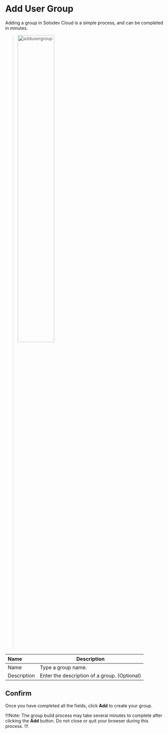 # Add User Group

Adding a group in Solodev Cloud is a simple process, and can be completed in minutes.

><img src="../../../images/addusergroup.jpg" alt="addusergroup" style="width: 50%; display: block"></a>


**Name** | **Description** 
:--- | ---
Name | Type a group name.
Description | Enter the description of a group. (Optional)


## Confirm

Once you have completed all the fields, click **Add** to create your group.

!!!Note:
The group build process may take several minutes to complete after clicking the **Add** button. Do not close or quit your browser during this process.
!!!
